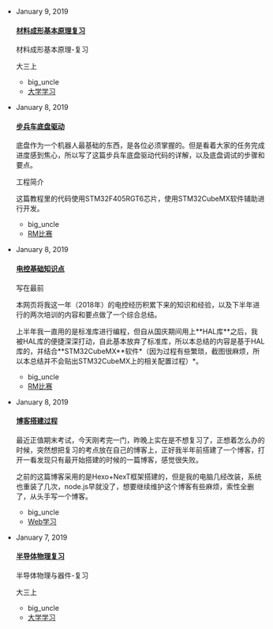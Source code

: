 <ul class="main_content" style="padding-left: 0;">
  <li><p class="date">January 9, 2019</p><h4 class="title"><a href="study/college/?content=meterials_forming">材料成形基本原理复习</a></h4><div class="excerpt"><p>材料成形基本原理-复习</p><p>大三上</p></div><ul class="meta"><li>big_uncle</li><li><a href="study/college/">大学学习</a></li></ul></li>
  <li><p class="date">January 8, 2019</p><h4 class="title"><a href="study/rm/?content=infantry_chassis">步兵车底盘驱动</a></h4><div class="excerpt"><p>底盘作为一个机器人最基础的东西，是各位必须掌握的。但是看着大家的任务完成进度感到焦心，所以写了这篇步兵车底盘驱动代码的详解，以及底盘调试的步骤和要点。</p><p>工程简介</p><p>这篇教程里的代码使用STM32F405RGT6芯片，使用STM32CubeMX软件辅助进行开发。</p></div><ul class="meta"><li>big_uncle</li><li><a href="study/rm/">RM比赛</a></li></ul></li>
  <li><p class="date">January 8, 2019</p><h4 class="title"><a href="study/rm/?content=basic_knowladge">电控基础知识点</a></h4><div class="excerpt"><p>写在最前</p><p>本网页将我这一年（2018年）的电控经历积累下来的知识和经验，以及下半年进行的两次培训的内容和要点做了一个综合总结。</p><p>上半年我一直用的是标准库进行编程，但自从国庆期间用上**HAL库**之后，我被HAL库的便捷深深打动，自此基本放弃了标准库，所以本总结的内容是基于HAL库的，并结合**STM32CubeMX**软件*（因为过程有些繁琐，截图很麻烦，所以本总结并不会贴出STM32CubeMX上的相关配置过程）*。</p></div><ul class="meta"><li>big_uncle</li><li><a href="study/rm/">RM比赛</a></li></ul></li>
  <li><p class="date">January 8, 2019</p><h4 class="title"><a href="study/web/?content=create_blog">博客搭建过程</a></h4><div class="excerpt"><p>最近正值期末考试，今天刚考完一门，昨晚上实在是不想复习了，正想着怎么办的时候，突然想把复习的考点放在自己的博客上，正好我半年前搭建了一个博客，打开一看发现只有最开始搭建的时候的一篇博客，感觉很失败。</p><p>之前的这篇博客采用的是Hexo+NexT框架搭建的，但是我的电脑几经改装，系统也重装了几次，node.js早就没了，想要继续维护这个博客有些麻烦，索性全删了，从头手写一个博客。</p></div><ul class="meta"><li>big_uncle</li><li><a href="study/web/">Web学习</a></li></ul></li>
  <li><p class="date">January 7, 2019</p><h4 class="title"><a href="study/college/?content=semiconductor">半导体物理复习</a></h4><div class="excerpt"><p>半导体物理与器件-复习</p><p>大三上</p></div><ul class="meta"><li>big_uncle</li><li><a href="study/college/">大学学习</a></li></ul></li>
</ul>